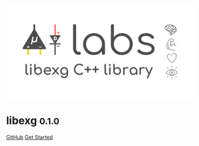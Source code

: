 
![logo](_media/libexg_Cpp_library.svg)

# libexg <small>0.1.0</small>


[GitHub](https://github.com/upsidedownlabs/libexg)
[Get Started](#libexg)